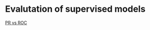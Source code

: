 # Evalutation of supervised models

[PR vs ROC](http://pages.cs.wisc.edu/~jdavis/davisgoadrichcamera2.pdf)

